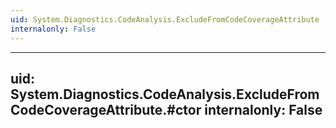 ```yaml
---
uid: System.Diagnostics.CodeAnalysis.ExcludeFromCodeCoverageAttribute
internalonly: False
---
```


---
uid: System.Diagnostics.CodeAnalysis.ExcludeFromCodeCoverageAttribute.#ctor
internalonly: False
---
